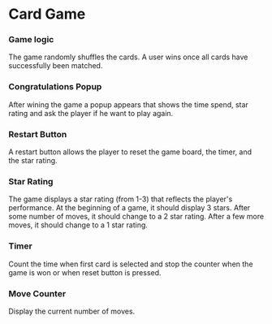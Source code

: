 # Card Game

### Game logic

The game randomly shuffles the cards. A user wins once all cards have successfully been matched.

### Congratulations Popup

After wining the game a popup appears that shows the time spend, star rating and ask the player if he want to play again.

### Restart Button

A restart button allows the player to reset the game board, the timer, and the star rating.

### Star Rating

The game displays a star rating (from 1-3) that reflects the player's performance. At the beginning of a game, it should display 3 stars. After some number of moves, it should change to a 2 star rating. After a few more moves, it should change to a 1 star rating.

### Timer

Count the time when first card is selected and stop the counter when the game is won or when reset button is pressed.

### Move Counter

Display the current number of moves.
